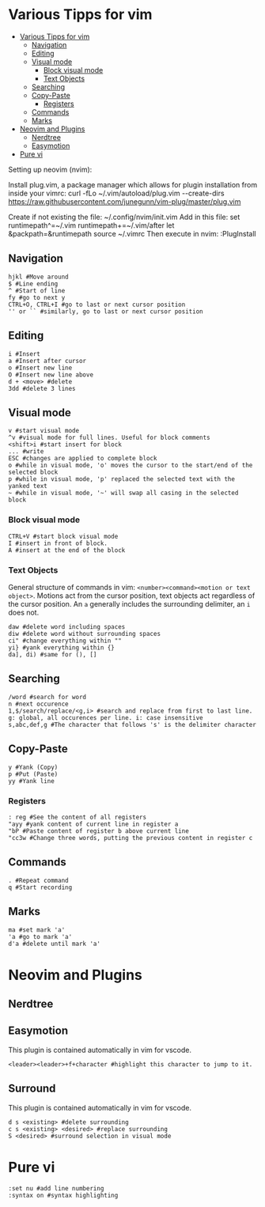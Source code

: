 # Various Tipps for vim

<!-- @import "[TOC]" {cmd="toc" depthFrom=1 depthTo=6 orderedList=false} -->

<!-- code_chunk_output -->

- [Various Tipps for vim](#various-tipps-for-vim)
  - [Navigation](#navigation)
  - [Editing](#editing)
  - [Visual mode](#visual-mode)
    - [Block visual mode](#block-visual-mode)
    - [Text Objects](#text-objects)
  - [Searching](#searching)
  - [Copy-Paste](#copy-paste)
    - [Registers](#registers)
  - [Commands](#commands)
  - [Marks](#marks)
- [Neovim and Plugins](#neovim-and-plugins)
  - [Nerdtree](#nerdtree)
  - [Easymotion](#easymotion)
- [Pure vi](#pure-vi)

<!-- /code_chunk_output -->


Setting up neovim (nvim):

Install plug.vim, a package manager which allows for plugin installation from inside your vimrc:
curl -fLo ~/.vim/autoload/plug.vim --create-dirs \
    https://raw.githubusercontent.com/junegunn/vim-plug/master/plug.vim

Create if not existing the file:
~/.config/nvim/init.vim
Add in this file:
set runtimepath^=~/.vim runtimepath+=~/.vim/after
let &packpath=&runtimepath
source ~/.vimrc
Then execute in nvim:
:PlugInstall

## Navigation
```
hjkl #Move around
$ #Line ending
^ #Start of line
fy #go to next y
CTRL+O, CTRL+I #go to last or next cursor position
'' or `` #similarly, go to last or next cursor position
```
## Editing
```
i #Insert
a #Insert after cursor
o #Insert new line
O #Insert new line above
d + <move> #delete
3dd #delete 3 lines
```

## Visual mode
```
v #start visual mode
^v #visual mode for full lines. Useful for block comments
<shift>i #start insert for block
... #write
ESC #changes are applied to complete block
o #while in visual mode, 'o' moves the cursor to the start/end of the selected block
p #while in visual mode, 'p' replaced the selected text with the yanked text
~ #while in visual mode, '~' will swap all casing in the selected block
```

### Block visual mode
```
CTRL+V #start block visual mode
I #insert in front of block.
A #insert at the end of the block
```

### Text Objects
General structure of commands in vim: `<number><command><motion or text object>`. Motions act from the cursor position, text objects act regardless of the cursor position. An `a` generally includes the surrounding delimiter, an `i` does not.
```
daw #delete word including spaces
diw #delete word without surrounding spaces
ci" #change everything within ""
yi} #yank everything within {}
da], di) #same for (), []
```


## Searching
```
/word #search for word
n #next occurence
1,$/search/replace/<g,i> #search and replace from first to last line. g: global, all occurences per line. i: case insensitive
s,abc,def,g #The character that follows 's' is the delimiter character
```

## Copy-Paste
```
y #Yank (Copy)
p #Put (Paste)
yy #Yank line
```

### Registers
```
: reg #See the content of all registers
"ayy #yank content of current line in register a
"bP #Paste content of register b above current line
"cc3w #Change three words, putting the previous content in register c
```

## Commands
```
. #Repeat command
q #Start recording
```

## Marks
```
ma #set mark 'a'
'a #go to mark 'a'
d'a #delete until mark 'a'
```

# Neovim and Plugins
## Nerdtree

## Easymotion
This plugin is contained automatically in vim for vscode.
```
<leader><leader>+f+character #highlight this character to jump to it.
```

## Surround
This plugin is contained automatically in vim for vscode.
```
d s <existing> #delete surrounding
c s <existing> <desired> #replace surrounding
S <desired> #surround selection in visual mode
```

# Pure vi
```
:set nu #add line numbering
:syntax on #syntax highlighting
```


